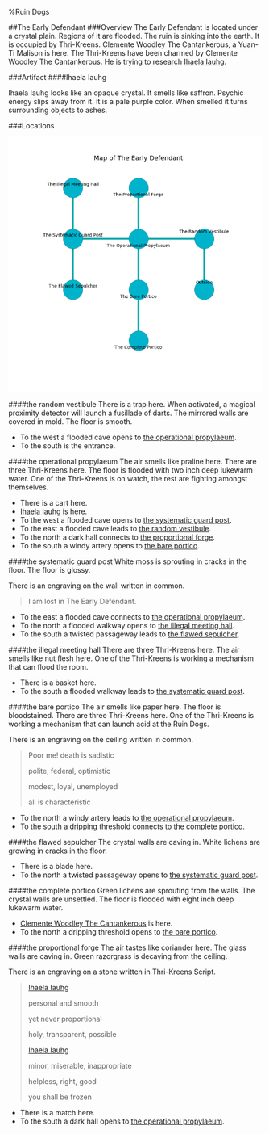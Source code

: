 %Ruin Dogs

##The Early Defendant
###Overview
The Early Defendant is located under a crystal plain. Regions of it are flooded. The ruin is sinking into the earth. It is occupied by Thri-Kreens. <a name="Clemente-Woodley-The-Cantankerous"></a>Clemente Woodley The Cantankerous, a Yuan-Ti Malison is here. The Thri-Kreens have been charmed by Clemente Woodley The Cantankerous. He  is trying to research [Ihaela Iauhg](#Ihaela-Iauhg). 



###Artifact
####<a name="Ihaela-Iauhg"></a>Ihaela Iauhg


Ihaela Iauhg looks like an opaque crystal. It smells like saffron. Psychic energy slips away from it. It is a pale purple color. When smelled it turns surrounding objects to ashes. 





###Locations


![](../v2/images/The-Early-Defendant.png)

####<a name="the-random-vestibule"></a>the random vestibule
There is a trap here. When activated, a magical proximity detector will launch a fusillade of darts. The mirrored walls are covered in mold. The floor is smooth. 



* To the west a flooded cave opens to [the operational propylaeum](#the-operational-propylaeum).
* To the south is the entrance.


####<a name="the-operational-propylaeum"></a>the operational propylaeum
The air smells like praline here. There are three Thri-Kreens here. The floor is flooded with two inch deep lukewarm water. One of the Thri-Kreens is on watch, the rest are fighting amongst themselves. 



* There is a cart here.
* [Ihaela Iauhg](#Ihaela-Iauhg) is here.
* To the west a flooded cave opens to [the systematic guard post](#the-systematic-guard-post).
* To the east a flooded cave leads to [the random vestibule](#the-random-vestibule).
* To the north a dark hall connects to [the proportional forge](#the-proportional-forge).
* To the south a windy artery opens to [the bare portico](#the-bare-portico).


####<a name="the-systematic-guard-post"></a>the systematic guard post
White moss is sprouting in cracks in the floor. The floor is glossy. 

There is an engraving on the wall written in common. 

> I am lost in The Early Defendant.
>


* To the east a flooded cave connects to [the operational propylaeum](#the-operational-propylaeum).
* To the north a flooded walkway opens to [the illegal meeting hall](#the-illegal-meeting-hall).
* To the south a twisted passageway leads to [the flawed sepulcher](#the-flawed-sepulcher).


####<a name="the-illegal-meeting-hall"></a>the illegal meeting hall
There are three Thri-Kreens here. The air smells like nut flesh here. One of the Thri-Kreens is working a mechanism that can flood the room. 



* There is a basket here.
* To the south a flooded walkway leads to [the systematic guard post](#the-systematic-guard-post).


####<a name="the-bare-portico"></a>the bare portico
The air smells like paper here. The floor is bloodstained. There are three Thri-Kreens here. One of the Thri-Kreens is working a mechanism that can launch acid at the Ruin Dogs. 

There is an engraving on the ceiling written in common. 

> Poor me! death is sadistic
>
> polite, federal, optimistic
>
> modest, loyal, unemployed
>
> all is characteristic
>


* To the north a windy artery leads to [the operational propylaeum](#the-operational-propylaeum).
* To the south a dripping threshold connects to [the complete portico](#the-complete-portico).


####<a name="the-flawed-sepulcher"></a>the flawed sepulcher
The crystal walls are caving in. White lichens are growing in cracks in the floor. 



* There is a blade here.
* To the north a twisted passageway opens to [the systematic guard post](#the-systematic-guard-post).


####<a name="the-complete-portico"></a>the complete portico
Green lichens are sprouting from the walls. The crystal walls are unsettled. The floor is flooded with eight inch deep lukewarm water. 



* [Clemente Woodley The Cantankerous](#Clemente-Woodley-The-Cantankerous) is here.
* To the north a dripping threshold opens to [the bare portico](#the-bare-portico).


####<a name="the-proportional-forge"></a>the proportional forge
The air tastes like coriander here. The glass walls are caving in. Green razorgrass is decaying from the ceiling. 

There is an engraving on a stone written in Thri-Kreens Script. 

> [Ihaela Iauhg](#Ihaela-Iauhg)
>
> personal and smooth
>
> yet never proportional
>
> holy, transparent, possible
>
> [Ihaela Iauhg](#Ihaela-Iauhg)
>
> minor, miserable, inappropriate
>
> helpless, right, good
>
> you shall be frozen
>


* There is a match here.
* To the south a dark hall opens to [the operational propylaeum](#the-operational-propylaeum).


